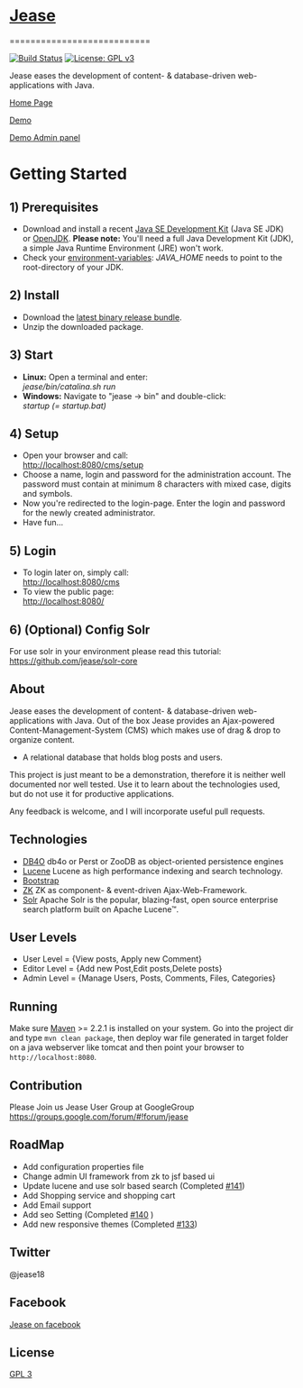 # [Jease](https://github.com/jease/jease)
===========================

[![Build Status](https://travis-ci.org/jease/jease.svg?branch=master)](https://travis-ci.org/jease/jease)
 [![License: GPL v3](https://img.shields.io/badge/License-GPL%20v3-blue.svg)](https://www.gnu.org/licenses/gpl-3.0)


Jease eases the development of content- & database-driven web-applications with Java.

[Home Page](http://jease.org)

[Demo](http://demo.jease.org)

[Demo Admin panel](http://demo.jease.org/login?file&login=demo&password=Demo123$)



# Getting Started

## 1) Prerequisites


*   Download and install a recent [Java SE Development Kit](http://www.oracle.com/technetwork/java/javase/downloads/index.html) (Java SE JDK) or [OpenJDK](http://openjdk.java.net/).  **Please note:** You'll need a full Java Development Kit (JDK), a simple Java Runtime Environment (JRE) won't work.
*   Check your [environment-variables](http://en.wikipedia.org/wiki/Environment_variable): _JAVA_HOME_ needs to point to the root-directory of your JDK.

## 2) Install


*   Download the [latest binary release bundle](http://jease.org/download/latest).
*   Unzip the downloaded package.

## 3) Start


*   **Linux:** Open a terminal and enter:  
    _jease/bin/catalina.sh run_
*   **Windows:** Navigate to "jease -> bin" and double-click:  
    _startup (= startup.bat)_

## 4) Setup


*   Open your browser and call:  
    [http://localhost:8080/cms/setup](http://localhost:8080/cms/setup)
*   Choose a name, login and password for the administration account. The password must contain at minimum 8 characters with mixed case, digits and symbols.
*   Now you're redirected to the login-page. Enter the login and password for the newly created administrator.
*   Have fun...

## 5) Login


*   To login later on, simply call:  
    [http://localhost:8080/cms](http://localhost:8080/cms)
*   To view the public page:  
    [http://localhost:8080/](http://localhost:8080/)


## 6) (Optional) Config Solr
   
   For use solr in your environment please read this tutorial: https://github.com/jease/solr-core



About
-----

Jease eases the development of content- & database-driven web-applications with Java.
Out of the box Jease provides an Ajax-powered Content-Management-System (CMS) which makes use of drag & drop to organize content.
* A relational database that holds blog posts and users.


This project is just meant to be a demonstration, therefore it is neither well documented nor well tested. Use it to learn about the technologies used, but do not use it for productive applications.

Any feedback is welcome, and I will incorporate useful pull requests.

Technologies
------------

* [DB4O](http://db4o.com) db4o or Perst or ZooDB as object-oriented persistence engines
* [Lucene](http://lucene.apache.org/) Lucene as high performance indexing and search technology.
* [Bootstrap](http://getbootstrap.com/)
* [ZK](https://zkoss.org/) ZK as component- & event-driven Ajax-Web-Framework.
* [Solr](http://lucene.apache.org/solr/) Apache  Solr is the popular, blazing-fast, open source enterprise search platform built on Apache Lucene™. 


User Levels
------------
* User Level = {View posts, Apply new Comment}
* Editor Level = {Add new Post,Edit posts,Delete posts}
* Admin Level = {Manage Users, Posts, Comments, Files, Categories}

Running
-------

Make sure [Maven](http://maven.apache.org/) >= 2.2.1 is installed on your system. Go into the project dir and type `mvn clean package`, then deploy war file generated in target folder on a java webserver like tomcat and then point your browser to `http://localhost:8080`.


## Contribution
Please Join us Jease User Group at GoogleGroup
https://groups.google.com/forum/#!forum/jease

RoadMap
-------
* Add configuration properties file
* Change admin UI framework from zk to jsf based ui
* Update lucene and use solr based search (Completed [#141](https://github.com/jease/jease/issues/141))
* Add Shopping service and shopping cart
* Add Email support
* Add seo Setting (Completed [#140](https://github.com/jease/jease/issues/140) )
* Add new responsive themes (Completed [#133](https://github.com/jease/jease/issues/133))


## Twitter
@jease18

## Facebook
[Jease on facebook](https://www.facebook.com/java.ease.7)



License
-------

[GPL 3](http://jease.org/gpl3)







